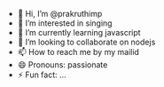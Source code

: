 - 👋 Hi, I’m @prakruthimp
- 👀 I’m interested in singing
- 🌱 I’m currently learning javascript
- 💞️ I’m looking to collaborate on nodejs
- 📫 How to reach me by my mailid
- 😄 Pronouns: passionate
- ⚡ Fun fact: ...

<!---
prakruthimp/prakruthimp is a ✨ special ✨ repository because its `README.md` (this file) appears on your GitHub profile.
You can click the Preview link to take a look at your changes.
--->
